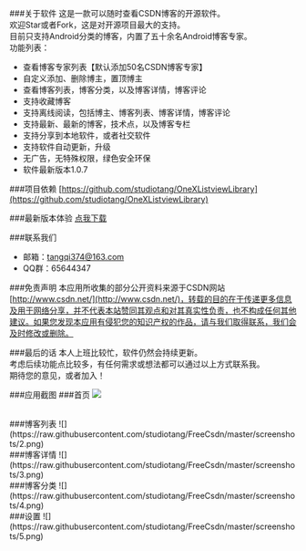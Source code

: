 ###关于软件
这是一款可以随时查看CSDN博客的开源软件。</br>
欢迎Star或者Fork，这是对开源项目最大的支持。</br>
目前只支持Android分类的博客，内置了五十余名Android博客专家。</br>
功能列表：

- 查看博客专家列表【默认添加50名CSDN博客专家】
- 自定义添加、删除博主，置顶博主
- 查看博客列表，博客分类，以及博客详情，博客评论
- 支持收藏博客
- 支持离线阅读，包括博主、博客列表、博客详情，博客评论
- 支持最新、最新的博客，技术点，以及博客专栏
- 支持分享到本地软件，或者社交软件
- 支持软件自动更新，升级
- 无广告，无特殊权限，绿色安全环保
- 软件最新版本1.0.7

###项目依赖
[https://github.com/studiotang/OneXListviewLibrary](https://github.com/studiotang/OneXListviewLibrary)

###最新版本体验
[点我下载](https://raw.githubusercontent.com/studiotang/FreeCsdn/master/apk/CSDN%E5%8D%9A%E5%AE%A2V1.0.7.apk)


	
###联系我们
- 邮箱：[tangqi374@163.com](mailto:tangqi374@163.com)
- QQ群：65644347

###免责声明
本应用所收集的部分公开资料来源于CSDN网站[http://www.csdn.net/](http://www.csdn.net/)，转载的目的在于传递更多信息及用于网络分享，并不代表本站赞同其观点和对其真实性负责，也不构成任何其他建议。如果您发现本应用有侵犯您的知识产权的作品，请与我们取得联系，我们会及时修改或删除。

###最后的话
本人上班比较忙，软件仍然会持续更新。</br>
考虑后续功能点比较多，有任何需求或想法都可以通过以上方式联系我。</br>
期待您的意见，或者加入！

###应用截图
###首页
![](https://raw.githubusercontent.com/studiotang/FreeCsdn/master/screenshots/1.png)

</br>
###博客列表
![](https://raw.githubusercontent.com/studiotang/FreeCsdn/master/screenshots/2.png)

</br>
###博客详情
![](https://raw.githubusercontent.com/studiotang/FreeCsdn/master/screenshots/3.png)

</br>
###博客分类
![](https://raw.githubusercontent.com/studiotang/FreeCsdn/master/screenshots/4.png)

</br>
###设置
![](https://raw.githubusercontent.com/studiotang/FreeCsdn/master/screenshots/5.png)





	
